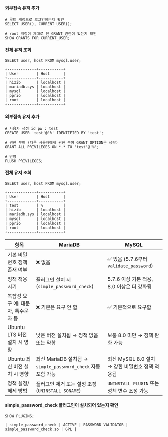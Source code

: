 #### 외부접속 유저 추가
```less
# 루트 계정으로 로그인했는지 확인
SELECT USER(), CURRENT_USER();

# root 계정이 제대로 된 GRANT 권한이 있는지 확인
SHOW GRANTS FOR CURRENT_USER;
```

#### 전체 유저 조회
```less
SELECT user, host FROM mysql.user;

+-------------+-----------+
| User        | Host      |
+-------------+-----------+
| hizib       | localhost |
| mariadb.sys | localhost |
| mysql       | localhost |
| pprio       | localhost |
| root        | localhost |
+-------------+-----------+
```


#### 외부접속 유저 추가
```less
# 사용자 생성 id pw : test
CREATE USER 'test'@'%' IDENTIFIED BY 'test';

# 권한 부여 (다른 사용자에게 권한 부여 GRANT OPTION은 생략)
GRANT ALL PRIVILEGES ON *.* TO 'test'@'%';

# 반영
FLUSH PRIVILEGES;
```


#### 전체 유저 조회
```less
SELECT user, host FROM mysql.user;

+-------------+-----------+
| User        | Host      |
+-------------+-----------+
| test        | %         |
| hizib       | localhost |
| mariadb.sys | localhost |
| mysql       | localhost |
| pprio       | localhost |
| root        | localhost |
+-------------+-----------+
```

| 항목                    | MariaDB                                           | MySQL                              |
| --------------------- | ------------------------------------------------- | ---------------------------------- |
| 기본 비밀번호 정책 존재 여부      | ❌ 없음                                              | ✅ 있음 (5.7.6부터 `validate_password`) |
| 정책 적용 시기              | 플러그인 설치 시 (`simple_password_check`)               | 5.7.6 이상 기본 적용, 8.0 이상은 더 강화됨      |
| 복잡성 요구 예: 대문자, 특수문자 등 | ❌ 기본은 요구 안 함                                      | ✅ 기본적으로 요구함                        |
| Ubuntu LTS 버전 설치 시 영향 | 낮은 버전 설치됨 → 정책 없음 또는 약함                           | 보통 8.0 미만 → 정책 완화 가능               |
| Ubuntu 최신 버전 설치 시 영향  | 최신 MariaDB 설치됨 → `simple_password_check` 자동 포함 가능 | 최신 MySQL 8.0 설치 → 강한 비밀번호 정책 적용됨   |
| 정책 설정/해제 방법           | 플러그인 제거 또는 설정 조정 (`UNINSTALL SONAME`)             | `UNINSTALL PLUGIN` 또는 정책 변수 조정 가능  |


#### simple_password_check 플러그인이 설치되어 있는지 확인
```less
SHOW PLUGINS;

| simple_password_check | ACTIVE | PASSWORD VALIDATOR | simple_password_check.so | GPL |
```




